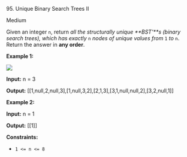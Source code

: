 ﻿95\. Unique Binary Search Trees II

Medium

Given an integer `n`, return _all the structurally unique **BST'**s (binary search trees), which has exactly_ `n` _nodes of unique values from_ `1` _to_ `n`. Return the answer in **any order**.

**Example 1:**

![](https://assets.leetcode.com/uploads/2021/01/18/uniquebstn3.jpg)

**Input:** n = 3

**Output:** [[1,null,2,null,3],[1,null,3,2],[2,1,3],[3,1,null,null,2],[3,2,null,1]] 

**Example 2:**

**Input:** n = 1

**Output:** [[1]] 

**Constraints:**

*   `1 <= n <= 8`